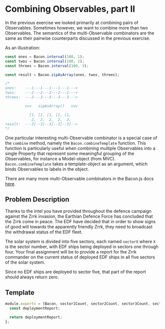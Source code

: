 # Combining Observables, part II

In the previous exercise we looked primarily at combining pairs of
Observables. Sometimes however, we want to combine more than two Observables.
The semantics of the multi-Observable combinators are the same as their
pairwise counterparts discussed in the previous exercise.

As an illustration:

```js
const ones = Bacon.interval(100, 1);
const twos = Bacon.interval(100, 2);
const threes = Bacon.interval(100, 3);

const result = Bacon.zipAsArray(ones, twos, threes);

/*
ones:    ---1---1---1---1---1--->
twos:    ---2---2---2---2---2--->
threes:  ---3---3---3---3---3--->

         vvv   zipAsArray()   vvv

           [1, [1, [1, [1, [1,
            2,  2,  2,  2,  2,
result:  ---3]--3]--3]--3]--3]-->
*/
```

One particular interesting multi-Observable combinator is a special case of
the `combine` method, namely the `Bacon.combineTemplate` function. This
function is particularly useful when combining multiple Observables into a
single Property that represent some meaningful grouping of the Observables,
for instance a Model-object (from MVC). `Bacon.combineTemplate` takes a
template-object as an argument, which binds Observables to labels in the
object.

There are many more multi-Observable combinators in the Bacon.js docs
[here](https://github.com/baconjs/bacon.js/#combining-multiple-streams-and-properties).

## Problem Description

Thanks to the intel you have provided throughout the defence campaign against
the Zrrk invasion, the Earthian Defence Force has concluded that the Zrrk come
in peace. The EDF have decided that in order to show signs of good will
towards the apparently friendly Zrrk, they need to broadcast the withdrawal
status of the EDF fleet.

The solar system is divided into five sectors, each named `sectorX` where `X`
is the sector number, with EDF ships being deployed in sectors one through four.
Your final assignment will be to provide a report for the Zrrk commander on the
current status of deployed EDF ships in all five sectors of the solar system.

Since no EDF ships are deployed to sector five, that part of the report should
always return zero.

## Template

```js
module.exports = (Bacon, sector1Count, sector2Count, sector3Count, sector4Count) => {
  const deploymentReport;

  return deploymentReport;
};
```
